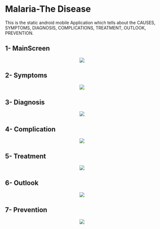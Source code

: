 # Malaria-The Disease

This is the static android mobile Application which tells about the CAUSES, SYMPTOMS, DIAGNOSIS, COMPLICATIONS, TREATMENT, OUTLOOK, PREVENTION.

 
## 1- MainScreen


<p align="center">
  <img  src="https://user-images.githubusercontent.com/25812257/37553491-503177cc-29ef-11e8-9e7e-11e0831b5d73.PNG">
</p>


## 2- Symptoms


<p align="center">
  <img  src="https://user-images.githubusercontent.com/25812257/37553525-d3d46148-29ef-11e8-83c1-f12fc7de3d3e.PNG">
</p>


## 3- Diagnosis


<p align="center">
  <img  src="https://user-images.githubusercontent.com/25812257/37553526-d8c18488-29ef-11e8-8707-1dc8162d46c6.PNG">
</p>


## 4- Complication


<p align="center">
  <img  src="https://user-images.githubusercontent.com/25812257/37553527-dbb83d62-29ef-11e8-99f5-d9b22f054b8b.PNG">
</p>


## 5- Treatment


<p align="center">
  <img  src="https://user-images.githubusercontent.com/25812257/37553528-dfa1f2d8-29ef-11e8-8607-280de23891d4.PNG">
</p>


## 6- Outlook


<p align="center">
  <img  src="https://user-images.githubusercontent.com/25812257/37553529-e329af5e-29ef-11e8-873d-4e1c7eee16e7.PNG">
</p>


## 7- Prevention


<p align="center">
  <img  src="https://user-images.githubusercontent.com/25812257/37553531-e73e1ecc-29ef-11e8-87c7-bf904ab69e4d.PNG">
</p>

